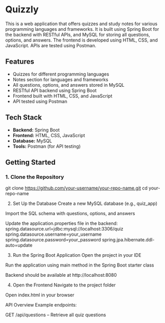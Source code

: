# Quizzly

This is a web application that offers quizzes and study notes for various programming languages and frameworks. It is built using Spring Boot for the backend with RESTful APIs, and MySQL for storing all questions, options, and answers. The frontend is developed using HTML, CSS, and JavaScript. APIs are tested using Postman.

## Features

- Quizzes for different programming languages
- Notes section for languages and frameworks
- All questions, options, and answers stored in MySQL
- RESTful API backend using Spring Boot
- Frontend built with HTML, CSS, and JavaScript
- API tested using Postman

## Tech Stack

- **Backend:** Spring Boot
- **Frontend:** HTML, CSS, JavaScript
- **Database:** MySQL
- **Tools:** Postman (for API testing)

## Getting Started

### 1. Clone the Repository


git clone https://github.com/your-username/your-repo-name.git
cd your-repo-name

2. Set Up the Database
Create a new MySQL database (e.g., quiz_app)

Import the SQL schema with questions, options, and answers

Update the application.properties file in the backend:
spring.datasource.url=jdbc:mysql://localhost:3306/quiz
spring.datasource.username=your_username
spring.datasource.password=your_password
spring.jpa.hibernate.ddl-auto=update

3. Run the Spring Boot Application
Open the project in your IDE

Run the application using main method in the Spring Boot starter class

Backend should be available at http://localhost:8080

4. Open the Frontend
Navigate to the project folder

Open index.html in your browser

API Overview
Example endpoints:

GET /api/questions – Retrieve all quiz questions

